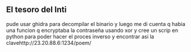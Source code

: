 
## El tesoro del Inti 

pude usar ghidra para decompilar el binario y luego me di cuenta q habia una funcion q encryptaba la contraseña usando xor y cree un scrip en python para poder hacer el proces inverso y encontrar asi la clavehttp://23.20.88.6:1234/poem/